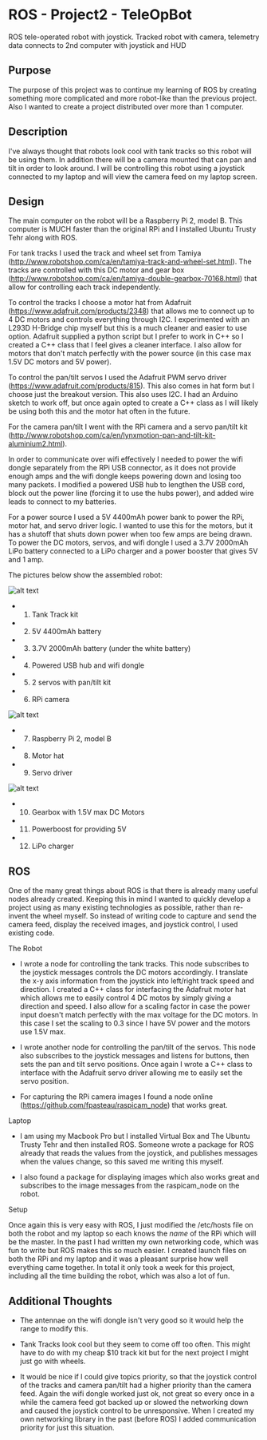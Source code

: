 ROS - Project2 - TeleOpBot
==========================
ROS tele-operated robot with joystick. Tracked robot with camera, telemetry data connects to 2nd computer with joystick and HUD


Purpose
-------

The purpose of this project was to continue my learning of ROS by creating something more complicated and more robot-like than the previous project. Also I wanted to create a project distributed over more than 1 computer.


Description
-----------

I've always thought that robots look cool with tank tracks so this robot will be using them. In addition there will be a camera mounted that can pan and tilt in order to look around. I will be controlling this robot using a joystick connected to my laptop and will view the camera feed on my laptop screen.


Design
------

The main computer on the robot will be a Raspberry Pi 2, model B. This computer is MUCH faster than the original RPi and I installed Ubuntu Trusty Tehr along with ROS.

For tank tracks I used the track and wheel set from Tamiya (http://www.robotshop.com/ca/en/tamiya-track-and-wheel-set.html). The tracks are controlled with this DC motor and gear box (http://www.robotshop.com/ca/en/tamiya-double-gearbox-70168.html) that allow for controlling each track independently.

To control the tracks I choose a motor hat from Adafruit (https://www.adafruit.com/products/2348) that allows me to connect up to 4 DC motors and controls everything through I2C. I experimented with an L293D H-Bridge chip myself but this is a much cleaner and easier to use option. Adafruit supplied a python script but I prefer to work in C++ so I created a C++ class that I feel gives a cleaner interface. I also allow for motors that don't match perfectly with the power source (in this case max 1.5V DC motors and 5V power).

To control the pan/tilt servos I used the Adafruit PWM servo driver (https://www.adafruit.com/products/815). This also comes in hat form but I choose just the breakout version. This also uses I2C. I had an Arduino sketch to work off, but once again opted to create a C++ class as I will likely be using both this and the motor hat often in the future.

For the camera pan/tilt I went with the RPi camera and a servo pan/tilt kit (http://www.robotshop.com/ca/en/lynxmotion-pan-and-tilt-kit-aluminium2.html).

In order to communicate over wifi effectively I needed to power the wifi dongle separately from the RPi USB connector, as it does not provide enough amps and the wifi dongle keeps powering down and losing too many packets. I modified a powered USB hub to lengthen the USB cord, block out the power line (forcing it to use the hubs power), and added wire leads to connect to my batteries.

For a power source I used a 5V 4400mAh power bank to power the RPi, motor hat, and servo driver logic. I wanted to use this for the motors, but it has a shutoff that shuts down power when too few amps are being drawn. To power the DC motors, servos, and wifi dongle I used a 3.7V 2000mAh LiPo battery connected to a LiPo charger and a power booster that gives 5V and 1 amp.

The pictures below show the assembled robot:

![alt text](http://www.typhoonsoftware.com/GitHub/ROS_Project2_TeleOpBot/teleOpProject1.jpg "Project Design 1")

- 1) Tank Track kit
- 2) 5V 4400mAh battery
- 3) 3.7V 2000mAh battery (under the white battery)
- 4) Powered USB hub and wifi dongle
- 5) 2 servos with pan/tilt kit
- 6) RPi camera


![alt text](http://www.typhoonsoftware.com/GitHub/ROS_Project2_TeleOpBot/teleOpProject2.jpg "Project Design 2")

- 7) Raspberry Pi 2, model B
- 8) Motor hat
- 9) Servo driver


![alt text](http://www.typhoonsoftware.com/GitHub/ROS_Project2_TeleOpBot/teleOpProject3.jpg "Project Design 3")

- 10) Gearbox with 1.5V max DC Motors
- 11) Powerboost for providing 5V
- 12) LiPo charger


ROS
---

One of the many great things about ROS is that there is already many useful nodes already created. Keeping this in mind I wanted to quickly develop a project using as many existing technologies as possible, rather than re-invent the wheel myself. So instead of writing code to capture and send the camera feed, display the received images, and joystick control, I used existing code.

The Robot

- I wrote a node for controlling the tank tracks. This node subscribes to the joystick messages controls the DC motors accordingly. I translate the x-y axis information from the joystick into left/right track speed and direction. I created a C++ class for interfacing the Adafruit motor hat which allows me to easily control 4 DC motos by simply giving a direction and speed. I also allow for a scaling factor in case the power input doesn't match perfectly with the max voltage for the DC motors. In this case I set the scaling to 0.3 since I have 5V power and the motors use 1.5V max.

- I wrote another node for controlling the pan/tilt of the servos. This node also subscribes to the joystick messages and listens for buttons, then sets the pan and tilt servo positions. Once again I wrote a C++ class to interface with the Adafruit servo driver allowing me to easily set the servo position.

- For capturing the RPi camera images I found a node online (https://github.com/fpasteau/raspicam_node) that works great.

Laptop

- I am using my Macbook Pro but I installed Virtual Box and The Ubuntu Trusty Tehr and then installed ROS. Someone wrote a package for ROS already that reads the values from the joystick, and publishes messages when the values change, so this saved me writing this myself.

- I also found a package for displaying images which also works great and subscribes to the image messages from the raspicam_node on the robot.

Setup

Once again this is very easy with ROS, I just modified the /etc/hosts file on both the robot and my laptop so each knows the *name* of the RPi which will be the master. In the past I had written my own networking code, which was fun to write but ROS makes this so much easier. I created launch files on both the RPi and my laptop and it was a pleasant surprise how well everything came together. In total it only took a week for this project, including all the time building the robot, which was also a lot of fun.

Additional Thoughts
-------------------

- The antennae on the wifi dongle isn't very good so it would help the range to modify this.

- Tank Tracks look cool but they seem to come off too often. This might have to do with my cheap $10 track kit but for the next project I might just go with wheels.

- It would be nice if I could give topics priority, so that the joystick control of the tracks and camera pan/tilt had a higher priority than the camera feed. Again the wifi dongle worked just ok, not great so every once in a while  the camera feed got backed up or slowed the networking down and caused the joystick control to be unresponsive. When I created my own networking library in the past (before ROS) I added communication priority for just this situation.
